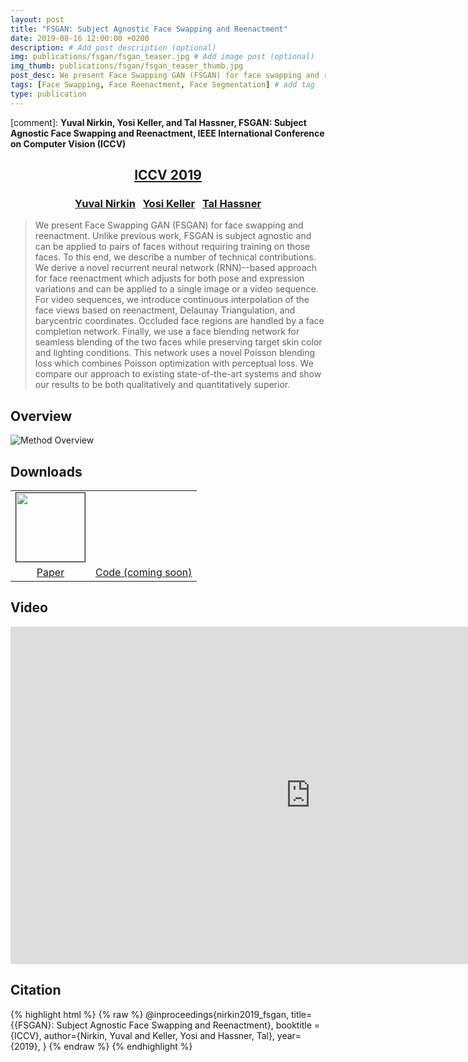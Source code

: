 ```yaml
---
layout: post
title: "FSGAN: Subject Agnostic Face Swapping and Reenactment"
date: 2019-08-16 12:00:00 +0200
description: # Add post description (optional)
img: publications/fsgan/fsgan_teaser.jpg # Add image post (optional)
img_thumb: publications/fsgan/fsgan_teaser_thumb.jpg
post_desc: We present Face Swapping GAN (FSGAN) for face swapping and reenactment. Unlike previous work, FSGAN is subject agnostic and can be applied to pairs of faces without requiring training on those faces. To this end, we describe a number of technical contributions. We derive a novel recurrent neural network (RNN)--based approach for face reenactment which adjusts for both pose and expression variations and can be applied to a single image or a video sequence. For video sequences, we introduce continuous interpolation of the face views based on reenactment, Delaunay Triangulation, and barycentric coordinates. Occluded face regions are handled by a face completion network. Finally, we use a face blending network for seamless blending of the two faces while preserving target skin color and lighting conditions. This network uses a novel Poisson blending loss which combines Poisson optimization with perceptual loss. We compare our approach to existing state-of-the-art systems and show our results to be both qualitatively and quantitatively superior.
tags: [Face Swapping, Face Reenactment, Face Segmentation] # add tag
type: publication
---
```


[comment]: **Yuval Nirkin, Yosi Keller, and Tal Hassner, FSGAN: Subject Agnostic Face Swapping and Reenactment, IEEE International Conference on Computer Vision (ICCV)**
<center><h2><a href="http://iccv2019.thecvf.com/">ICCV 2019</a></h2></center>
<center><h3>
<a href="http://nirkin.com/">Yuval Nirkin</a> &nbsp;
<a href="http://yosi-keller.narod.ru/">Yosi Keller</a> &nbsp;
<a href="https://talhassner.github.io/home/">Tal Hassner</a>
</h3></center>

>We present Face Swapping GAN (FSGAN) for face swapping and reenactment. Unlike previous work, FSGAN is subject agnostic and can be applied to pairs of faces without requiring training on those faces. To this end, we describe a number of technical contributions. We derive a novel recurrent neural network (RNN)--based approach for face reenactment which adjusts for both pose and expression variations and can be applied to a single image or a video sequence. For video sequences, we introduce continuous interpolation of the face views based on reenactment, Delaunay Triangulation, and barycentric coordinates. Occluded face regions are handled by a face completion network. Finally, we use a face blending network for seamless blending of the two faces while preserving target skin color and lighting conditions. This network uses a novel Poisson blending loss which combines Poisson optimization with perceptual loss. We compare our approach to existing state-of-the-art systems and show our results to be both qualitatively and quantitatively superior.

## Overview
![Method Overview]({{site.baseurl}}/assets/img/publications/fsgan/system.jpg)

## Downloads
<table class="download" cellspacing="10" style = "text-align:center; margin-left: auto; margin-right: auto;" border="0">
<tr>
	<td><a href="https://arxiv.org/pdf/1908.05932.pdf"><img style = "height:110px;" src="{{site.baseurl}}/assets/img/publications/fsgan/thumb_paper.jpg" border="1"></a></td>
	<td><a href="http://github.com/{{site.github}}"><i class="fa fa-github" style="font-size:96px;color:black"></i></a></td>
</tr>
<tr>
	<td><a href="https://arxiv.org/pdf/1908.05932.pdf">Paper</a></td>
	<td><a href="http://github.com/{{site.github}}">Code (coming soon)</a></td>
</tr>
</table>

## Video
<center><div class="embed-container">
  <iframe
      src="https://www.youtube.com/embed/BsITEVX6hkE"
      width="960"
      height="540"
      frameborder="0"
      allowfullscreen="">
  </iframe>
</div></center>

## Citation
{% highlight html %}
{% raw %}
@inproceedings{nirkin2019_fsgan,
  title={{FSGAN}: Subject Agnostic Face Swapping and Reenactment},
  booktitle = {ICCV},
  author={Nirkin, Yuval and Keller, Yosi and Hassner, Tal},
  year={2019},
}
{% endraw %}
{% endhighlight %}
